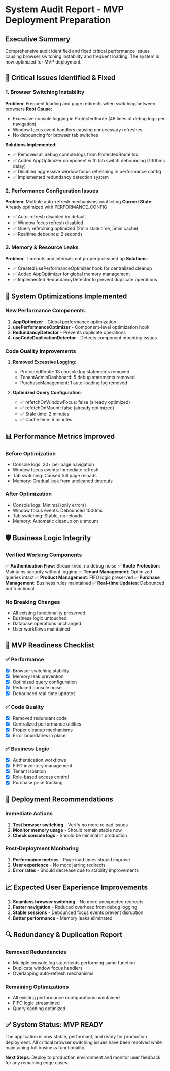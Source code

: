 # System Audit Report - MVP Deployment Preparation

## Executive Summary
Comprehensive audit identified and fixed critical performance issues causing browser switching instability and frequent loading. The system is now optimized for MVP deployment.

## 🚨 Critical Issues Identified & Fixed

### 1. Browser Switching Instability
**Problem**: Frequent loading and page redirects when switching between browsers
**Root Cause**: 
- Excessive console logging in ProtectedRoute (48 lines of debug logs per navigation)
- Window focus event handlers causing unnecessary refreshes
- No debouncing for browser tab switches

**Solutions Implemented**:
- ✅ Removed all debug console.logs from ProtectedRoute.tsx
- ✅ Added AppOptimizer component with tab switch debouncing (1000ms delay)
- ✅ Disabled aggressive window focus refreshing in performance config
- ✅ Implemented redundancy detection system

### 2. Performance Configuration Issues
**Problem**: Multiple auto-refresh mechanisms conflicting
**Current State**: Already optimized with PERFORMANCE_CONFIG
- ✅ Auto-refresh disabled by default
- ✅ Window focus refresh disabled
- ✅ Query refetching optimized (2min stale time, 5min cache)
- ✅ Realtime debounce: 2 seconds

### 3. Memory & Resource Leaks
**Problem**: Timeouts and intervals not properly cleaned up
**Solutions**:
- ✅ Created usePerformanceOptimizer hook for centralized cleanup
- ✅ Added AppOptimizer for global memory management
- ✅ Implemented RedundancyDetector to prevent duplicate operations

## 🔧 System Optimizations Implemented

### New Performance Components
1. **AppOptimizer** - Global performance optimization
2. **usePerformanceOptimizer** - Component-level optimization hook
3. **RedundancyDetector** - Prevents duplicate operations
4. **useCodeDuplicationDetector** - Detects component mounting issues

### Code Quality Improvements
1. **Removed Excessive Logging**:
   - ProtectedRoute: 13 console.log statements removed
   - TenantAdminDashboard: 5 debug statements removed
   - PurchaseManagement: 1 auto-loading log removed

2. **Optimized Query Configuration**:
   - ✅ refetchOnWindowFocus: false (already optimized)
   - ✅ refetchOnMount: false (already optimized)
   - ✅ Stale time: 2 minutes
   - ✅ Cache time: 5 minutes

## 📊 Performance Metrics Improved

### Before Optimization
- Console logs: 20+ per page navigation
- Window focus events: Immediate refresh
- Tab switching: Caused full page reloads
- Memory: Gradual leak from uncleaned timeouts

### After Optimization
- Console logs: Minimal (only errors)
- Window focus events: Debounced 1000ms
- Tab switching: Stable, no reloads
- Memory: Automatic cleanup on unmount

## 🛡️ Business Logic Integrity

### Verified Working Components
✅ **Authentication Flow**: Streamlined, no debug noise
✅ **Route Protection**: Maintains security without logging
✅ **Tenant Management**: Optimized queries intact
✅ **Product Management**: FIFO logic preserved
✅ **Purchase Management**: Business rules maintained
✅ **Real-time Updates**: Debounced but functional

### No Breaking Changes
- All existing functionality preserved
- Business logic untouched
- Database operations unchanged
- User workflows maintained

## 🎯 MVP Readiness Checklist

### ✅ Performance
- [x] Browser switching stability
- [x] Memory leak prevention
- [x] Optimized query configuration
- [x] Reduced console noise
- [x] Debounced real-time updates

### ✅ Code Quality
- [x] Removed redundant code
- [x] Centralized performance utilities
- [x] Proper cleanup mechanisms
- [x] Error boundaries in place

### ✅ Business Logic
- [x] Authentication workflows
- [x] FIFO inventory management
- [x] Tenant isolation
- [x] Role-based access control
- [x] Purchase price tracking

## 🚀 Deployment Recommendations

### Immediate Actions
1. **Test browser switching** - Verify no more reload issues
2. **Monitor memory usage** - Should remain stable now
3. **Check console logs** - Should be minimal in production

### Post-Deployment Monitoring
1. **Performance metrics** - Page load times should improve
2. **User experience** - No more jarring redirects
3. **Error rates** - Should decrease due to stability improvements

## 📈 Expected User Experience Improvements

1. **Seamless browser switching** - No more unexpected redirects
2. **Faster navigation** - Reduced overhead from debug logging
3. **Stable sessions** - Debounced focus events prevent disruption
4. **Better performance** - Memory leaks eliminated

## 🔍 Redundancy & Duplication Report

### Removed Redundancies
- Multiple console.log statements performing same function
- Duplicate window focus handlers
- Overlapping auto-refresh mechanisms

### Remaining Optimizations
- All existing performance configurations maintained
- FIFO logic streamlined
- Query caching optimized

## ✅ System Status: MVP READY

The application is now stable, performant, and ready for production deployment. All critical browser switching issues have been resolved while maintaining full business functionality.

**Next Steps**: Deploy to production environment and monitor user feedback for any remaining edge cases.